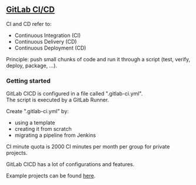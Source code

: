 ## [GitLab CI/CD](https://docs.gitlab.com/ee/ci/README.html)

CI and CD refer to:
* Continuous Integration (CI)
* Continuous Delivery (CD)
* Continuous Deployment (CD)

Principle: push small chunks of code and run it through a script (test, verify, deploy, package, ...).

### Getting started

GitLab CICD is configured in a file called ".gitlab-ci.yml".  
The script is executed by a GitLab Runner.  

Create ".gitlab-ci.yml" by:
* using a template
* creating it from scratch
* migrating a pipeline from Jenkins

CI minute quota is 2000 CI minutes per month per group for private projects.  

GitLab CICD has a lot of configurations and features.  

Example projects can be found [here](https://gitlab.com/gitlab-examples).  
